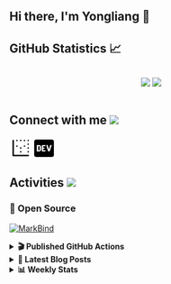 ## Hi there, I'm Yongliang 👋 

## GitHub Statistics :chart_with_upwards_trend:
<div align="center">
<div style="display: flex; align-items: center; justify-content: center;">

[![](https://github-readme-stats.vercel.app/api?username=tlylt&show_icons=true&theme=tokyonight&hide_border=true&locale=en)](https://github.com/tlylt)
[![](https://github-readme-streak-stats.herokuapp.com/?user=tlylt&theme=tokyonight&hide_border=true)](https://github.com/tlylt)
</div>
</div>

## Connect with me <img src="https://media.giphy.com/media/2wh5K5yE3ulp3xgYcG/giphy-downsized.gif" width="30">

<a href="https://www.yongliangliu.com/" target="_blank"><img align="center" src="static/site-icon.png" alt="yongliangliu.com" height="40" width="40" /></a>
<a href="https://dev.to/tlylt" target="_blank"><img align="center" src="static/dev-badge.svg" alt="dev.to/tlylt" height="35" width="35" /></a>

## Activities <img src="https://media.giphy.com/media/WUlplcMpOCEmTGBtBW/giphy.gif" width="30">

### 🔭 Open Source

[![MarkBind](https://github-readme-stats.vercel.app/api/pin/?username=markbind&repo=markbind)](https://github.com/MarkBind/markbind)

<details>
<summary> <b>🎬 Published GitHub Actions </b> </summary>

[![install-graphviz](https://github-readme-stats.vercel.app/api/pin/?username=tlylt&repo=install-graphviz)](https://github.com/tlylt/install-graphviz)

[![reposense-action](https://github-readme-stats.vercel.app/api/pin/?username=tlylt&repo=reposense-action)](https://github.com/tlylt/reposense-action)

[![markbin-action](https://github-readme-stats.vercel.app/api/pin/?username=markbind&repo=markbind-action)](https://github.com/MarkBind/markbind-action)

</details>

<details>
<summary> <b>📕 Latest Blog Posts</b> </summary>

<!-- BLOG-POST-LIST:START -->
- [Open Source Software &lpar;OSS&rpar; Developer Journey](https://www.yongliangliu.com/blog/oss-dev-logs/)
- [Crossing abstraction barrier between parent and child class](https://www.yongliangliu.com/blog/cross-abstraction-barrier-between-parent-child/)
- [Intermediate GitHub CI Workflow Walk Through](https://www.yongliangliu.com/blog/intermediate-github-ci-workflow-walk-through/)
- [RooFind](https://www.yongliangliu.com/blog/roofind/)
- [Prove that the problem of determining whether a graph is connected is evasive](https://www.yongliangliu.com/blog/prove-graph-check-connected-evasive/)
<!-- BLOG-POST-LIST:END -->

</details>

<details>
<summary> <b>📊 Weekly Stats</b> </summary>

<!--START_SECTION:waka-->
![Code Time](http://img.shields.io/badge/Code%20Time-499%20hrs-blue)

**🐱 My GitHub Data** 

> 🏆 3,971 Contributions in the Year 2022
 > 
> 📦 299.2 kB Used in GitHub's Storage 
 > 
> 🚫 Not Opted to Hire
 > 
> 📜 123 Public Repositories 
 > 
> 🔑 24 Private Repositories  
 > 
**I'm an Early 🐤** 

```text
🌞 Morning    353 commits    ██████░░░░░░░░░░░░░░░░░░░   26.78% 
🌆 Daytime    370 commits    ███████░░░░░░░░░░░░░░░░░░   28.07% 
🌃 Evening    484 commits    █████████░░░░░░░░░░░░░░░░   36.72% 
🌙 Night      111 commits    ██░░░░░░░░░░░░░░░░░░░░░░░   8.42%

```
📅 **I'm Most Productive on Friday** 

```text
Monday       189 commits    ███░░░░░░░░░░░░░░░░░░░░░░   14.34% 
Tuesday      118 commits    ██░░░░░░░░░░░░░░░░░░░░░░░   8.95% 
Wednesday    204 commits    ███░░░░░░░░░░░░░░░░░░░░░░   15.48% 
Thursday     192 commits    ███░░░░░░░░░░░░░░░░░░░░░░   14.57% 
Friday       247 commits    ████░░░░░░░░░░░░░░░░░░░░░   18.74% 
Saturday     181 commits    ███░░░░░░░░░░░░░░░░░░░░░░   13.73% 
Sunday       187 commits    ███░░░░░░░░░░░░░░░░░░░░░░   14.19%

```


📊 **This Week I Spent My Time On** 

```text
⌚︎ Time Zone: Asia/Singapore

💬 Programming Languages: 
JavaScript               2 hrs 52 mins       ███████░░░░░░░░░░░░░░░░░░   30.07% 
Markdown                 2 hrs 20 mins       ██████░░░░░░░░░░░░░░░░░░░   24.53% 
YAML                     1 hr 3 mins         ██░░░░░░░░░░░░░░░░░░░░░░░   11.04% 
Nginx configuration file 57 mins             ██░░░░░░░░░░░░░░░░░░░░░░░   10.01% 
HTML                     53 mins             ██░░░░░░░░░░░░░░░░░░░░░░░   9.39%

```


 Last Updated on 26/09/2022 00:50:19 UTC
<!--END_SECTION:waka-->

</details>
